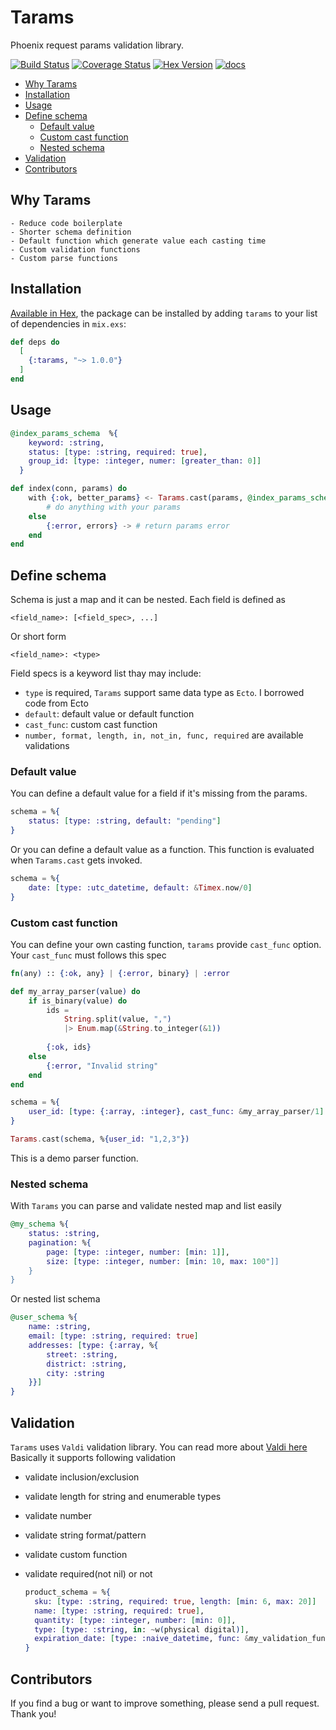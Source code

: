 # Tarams

Phoenix request params validation library.

[![Build Status](https://github.com/bluzky/tarams/workflows/Elixir%20CI/badge.svg)](https://github.com/bluzky/tarams/actions) [![Coverage Status](https://coveralls.io/repos/github/bluzky/tarams/badge.svg?branch=main)](https://coveralls.io/github/bluzky/tarams?branch=main) [![Hex Version](https://img.shields.io/hexpm/v/tarams.svg)](https://hex.pm/packages/tarams) [![docs](https://img.shields.io/badge/docs-hexpm-blue.svg)](https://hexdocs.pm/tarams/)



- [Why Tarams](#why-tarams)
- [Installation](#installation)
- [Usage](#usage)
- [Define schema](#define-schema)
    - [Default value](#default-value)
    - [Custom cast function](#custom-cast-function)
    - [Nested schema](#nested-schema)
- [Validation](#validation)
- [Contributors](#contributors)




## Why Tarams
    - Reduce code boilerplate 
    - Shorter schema definition
    - Default function which generate value each casting time
    - Custom validation functions
    - Custom parse functions
    
## Installation

[Available in Hex](https://hex.pm/tarams), the package can be installed
by adding `tarams` to your list of dependencies in `mix.exs`:

```elixir
def deps do
  [
    {:tarams, "~> 1.0.0"}
  ]
end
```

## Usage

```elixir
@index_params_schema  %{
    keyword: :string,
    status: [type: :string, required: true],
    group_id: [type: :integer, numer: [greater_than: 0]]
  }

def index(conn, params) do
    with {:ok, better_params} <- Tarams.cast(params, @index_params_schema) do
        # do anything with your params
    else
        {:error, errors} -> # return params error
    end
end
```


## Define schema

Schema is just a map and it can be nested. Each field is defined as

`<field_name>: [<field_spec>, ...]`

Or short form

`<field_name>: <type>`

Field specs is a keyword list thay may include:

- `type` is required, `Tarams` support same data type as `Ecto`. I borrowed code from Ecto
- `default`: default value or default function
- `cast_func`: custom cast function
- `number, format, length, in, not_in, func, required` are available validations


### Default value
You can define a default value for a field if it's missing from the params.

```elixir
schema = %{
    status: [type: :string, default: "pending"]
}
```

Or you can define a default value as a function. This function is evaluated when `Tarams.cast` gets invoked.

```elixir
schema = %{
    date: [type: :utc_datetime, default: &Timex.now/0]
}
```

### Custom cast function
You can define your own casting function, `tarams` provide `cast_func` option.
Your `cast_func` must follows this spec 

```elixir
fn(any) :: {:ok, any} | {:error, binary} | :error
```

```elixir
def my_array_parser(value) do
    if is_binary(value) do
        ids = 
            String.split(value, ",")
            |> Enum.map(&String.to_integer(&1))
        
        {:ok, ids}
    else
        {:error, "Invalid string"
    end
end

schema = %{
    user_id: [type: {:array, :integer}, cast_func: &my_array_parser/1]
}

Tarams.cast(schema, %{user_id: "1,2,3"})
```
This is a demo parser function.

### Nested schema
With `Tarams` you can parse and validate nested map and list easily

```elixir
@my_schema %{
    status: :string,
    pagination: %{
        page: [type: :integer, number: [min: 1]],
        size: [type: :integer, number: [min: 10, max: 100"]]
    }
}
```

Or nested list schema

```elixir
@user_schema %{
    name: :string,
    email: [type: :string, required: true]
    addresses: [type: {:array, %{
        street: :string,
        district: :string,
        city: :string
    }}]
}
```


## Validation

`Tarams` uses `Valdi` validation library. You can read more about [Valdi here]()
Basically it supports following validation

- validate inclusion/exclusion
- validate length for string and enumerable types
- validate number
- validate string format/pattern
- validate custom function
- validate required(not nil) or not



  ```elixir
  product_schema = %{
    sku: [type: :string, required: true, length: [min: 6, max: 20]]
    name: [type: :string, required: true],
    quantity: [type: :integer, number: [min: 0]],
    type: [type: :string, in: ~w(physical digital)],
    expiration_date: [type: :naive_datetime, func: &my_validation_func/1]
  }
  ```
  

## Contributors
If you find a bug or want to improve something, please send a pull request. Thank you!
